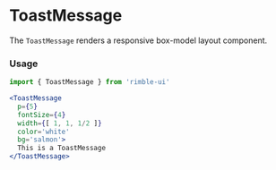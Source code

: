 # ToastMessage
The `ToastMessage` renders a responsive box-model layout component.

<!-- STORY -->

### Usage
```jsx
import { ToastMessage } from 'rimble-ui'
```

<!-- component example here -->
```jsx
<ToastMessage
  p={5}
  fontSize={4}
  width={[ 1, 1, 1/2 ]}
  color='white'
  bg='salmon'>
  This is a ToastMessage
</ToastMessage>
```
